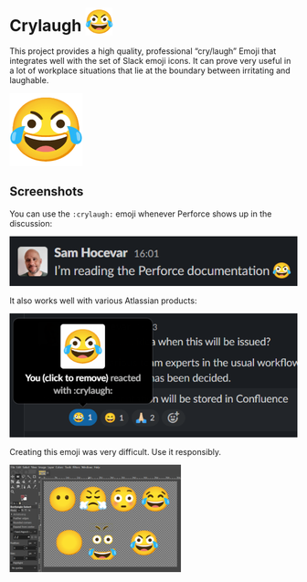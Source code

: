 # Crylaugh <img src="https://github.com/samhocevar/crylaugh/raw/main/crylaugh-slack.png" height="48" style="vertical-align: bottom"/>

This project provides a high quality, professional “cry/laugh” Emoji that integrates well with
the set of Slack emoji icons. It can prove very useful in a lot of workplace situations that lie
at the boundary between irritating and laughable.

![Crylaugh](/crylaugh-slack.png)

## Screenshots

You can use the `:crylaugh:` emoji whenever Perforce shows up in the discussion:

![Perforce](/examples/slack1.png)

It also works well with various Atlassian products:

 ![Confluence](/examples/slack2.png)

Creating this emoji was very difficult. Use it responsibly.

<img src="https://github.com/samhocevar/crylaugh/raw/main/examples/gimp.png" width="300"/>
